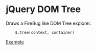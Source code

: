 jQuery DOM Tree
===============

Draws a FireBug like DOM Tree explorer.

        $.tree(context, container)
        
[Example](http://johnboxall.github.com/jquery-domtree/index.html)